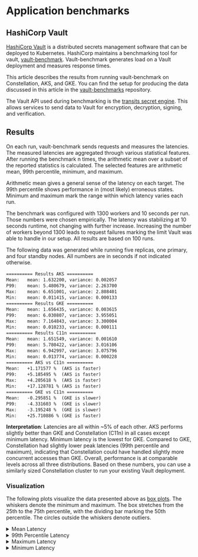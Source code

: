 # Application benchmarks

## HashiCorp Vault

[HashiCorp Vault](https://www.vaultproject.io/) is a distributed secrets management software that can be deployed to Kubernetes.
HashiCorp maintains a benchmarking tool for vault, [vault-benchmark](https://github.com/hashicorp/vault-benchmark/).
Vault-benchmark generates load on a Vault deployment and measures response times.

This article describes the results from running vault-benchmark on Constellation, AKS, and GKE.
You can find the setup for producing the data discussed in this article in the [vault-benchmarks](https://github.com/edgelesssys/vault-benchmarks) repository.

The Vault API used during benchmarking is the [transits secret engine](https://developer.hashicorp.com/vault/docs/secrets/transit).
This allows services to send data to Vault for encryption, decryption, signing, and verification.

## Results

On each run, vault-benchmark sends requests and measures the latencies.
The measured latencies are aggregated through various statistical features.
After running the benchmark n times, the arithmetic mean over a subset of the reported statistics is calculated.
The selected features are arithmetic mean, 99th percentile, minimum, and maximum.

Arithmetic mean gives a general sense of the latency on each target.
The 99th percentile shows performance in (most likely) erroneous states.
Minimum and maximum mark the range within which latency varies each run.

The benchmark was configured with 1300 workers and 10 seconds per run.
Those numbers were chosen empirically.
The latency was stabilizing at 10 seconds runtime, not changing with further increase.
Increasing the number of workers beyond 1300 leads to request failures marking the limit Vault was able to handle in our setup.
All results are based on 100 runs.

The following data was generated while running five replicas, one primary, and four standby nodes.
All numbers are in seconds if not indicated otherwise.
```
========== Results AKS ==========
Mean:   mean: 1.632200, variance: 0.002057
P99:    mean: 5.480679, variance: 2.263700
Max:    mean: 6.651001, variance: 2.808401
Min:    mean: 0.011415, variance: 0.000133
========== Results GKE ==========
Mean:   mean: 1.656435, variance: 0.003615
P99:    mean: 6.030807, variance: 3.955051
Max:    mean: 7.164843, variance: 3.300004
Min:    mean: 0.010233, variance: 0.000111
========== Results C11n ==========
Mean:   mean: 1.651549, variance: 0.001610
P99:    mean: 5.780422, variance: 3.016106
Max:    mean: 6.942997, variance: 3.075796
Min:    mean: 0.013774, variance: 0.000228
========== AKS vs C11n ==========
Mean:   +1.171577 %  (AKS is faster)
P99:    +5.185495 %  (AKS is faster)
Max:    +4.205618 %  (AKS is faster)
Min:    +17.128781 % (AKS is faster)
========== GKE vs C11n ==========
Mean:   -0.295851 %  (GKE is slower)
P99:    -4.331603 %  (GKE is slower)
Max:    -3.195248 %  (GKE is slower)
Min:    +25.710886 % (GKE is faster)
```

**Interpretation**: Latencies are all within ~5% of each other.
AKS performs slightly better than GKE and Constellation (C11n) in all cases except minimum latency.
Minimum latency is the lowest for GKE.
Compared to GKE, Constellation had slightly lower peak latencies (99th percentile and maximum), indicating that Constellation could have handled slightly more concurrent accesses than GKE.
Overall, performance is at comparable levels across all three distributions.
Based on these numbers, you can use a similarly sized Constellation cluster to run your existing Vault deployment.

### Visualization

The following plots visualize the data presented above as [box plots](https://en.wikipedia.org/wiki/Box_plot).
The whiskers denote the minimum and maximum.
The box stretches from the 25th to the 75th percentile, with the dividing bar marking the 50th percentile.
The circles outside the whiskers denote outliers.

<details>
<summary>Mean Latency</summary>

![Mean Latency](../../_media/benchmark_vault/5replicas/mean_latency.png)

</details>

<details>
<summary>99th Percentile Latency</summary>

![99th Percentile Latency](../../_media/benchmark_vault/5replicas/p99_latency.png)

</details>

<details>
<summary>Maximum Latency</summary>

![Maximum Latency](../../_media/benchmark_vault/5replicas/max_latency.png)

</details>

<details>
<summary>Minimum Latency</summary>

![Minimum Latency](../../_media/benchmark_vault/5replicas/min_latency.png)

</details>
